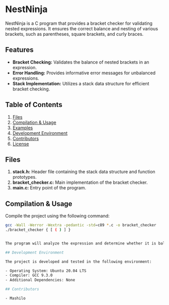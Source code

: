 # NestNinja

NestNinja is a C program that provides a bracket checker for validating nested expressions. It ensures the correct balance and nesting of various brackets, such as parentheses, square brackets, and curly braces.

## Features

- **Bracket Checking:** Validates the balance of nested brackets in an expression.
- **Error Handling:** Provides informative error messages for unbalanced expressions.
- **Stack Implementation:** Utilizes a stack data structure for efficient bracket checking.

## Table of Contents

1. [Files](#files)
2. [Compilation & Usage](#compilation--usage)
3. [Examples](#examples)
4. [Development Environment](#development-environment)
5. [Contributors](#contributors)
6. [License](#license)

## Files

1. **stack.h:** Header file containing the stack data structure and function prototypes.
2. **bracket_checker.c:** Main implementation of the bracket checker.
3. **main.c:** Entry point of the program.

## Compilation & Usage

Compile the project using the following command:

```bash
gcc -Wall -Werror -Wextra -pedantic -std=c89 *.c -o bracket_checker
./bracket_checker { [ ( ) ] }


The program will analyze the expression and determine whether it is balanced or not. If the expression is balanced, it will display a message indicating that the expression is valid. If the expression is unbalanced, it will display an error message indicating the position where the imbalance occurs.

## Development Environment

The project is developed and tested in the following environment:

- Operating System: Ubuntu 20.04 LTS
- Compiler: GCC 9.3.0
- Additional Dependencies: None

## Contributors

- Mashilo


